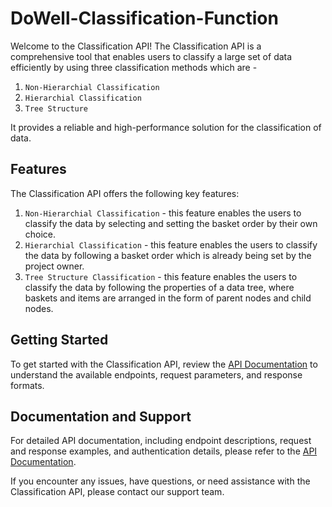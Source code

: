# DoWell-Classification-Function

Welcome to the Classification API! The Classification API is a comprehensive tool that enables users to classify a large set of data efficiently by using three classification methods which are - 
1. ```Non-Hierarchial Classification```
2. ```Hierarchial Classification```
3. ```Tree Structure```

It provides a reliable and high-performance solution for the classification of data.

## Features

The Classification API offers the following key features:

1. ```Non-Hierarchial Classification``` - this feature enables the users to classify the data by selecting and setting the basket order by their own choice. 
2. ```Hierarchial Classification``` - this feature enables the users to classify the data by following a basket order which is already being set by the project owner.
3. ```Tree Structure Classification``` - this feature enables the users to classify the data by following the properties of a data tree, where baskets and items are arranged in the form of parent nodes and child nodes. 

## Getting Started

To get started with the Classification API, review the [API Documentation](https://documenter.getpostman.com/view/27523601/2s93z9bhRr) to understand the available endpoints, request parameters, and response formats.

## Documentation and Support

For detailed API documentation, including endpoint descriptions, request and response examples, and authentication details, please refer to the [API Documentation](https://documenter.getpostman.com/view/27523601/2s93z9bhRr).

If you encounter any issues, have questions, or need assistance with the Classification API, please contact our support team.
